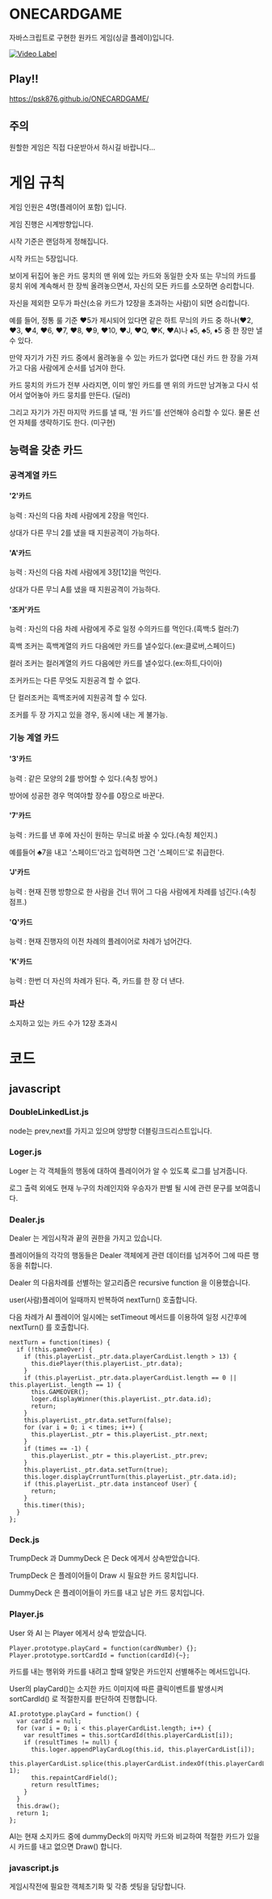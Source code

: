 # ONECARDGAME
자바스크립트로 구현한 원카드 게임(싱글 플레이)입니다.

[![Video Label](https://i.vimeocdn.com/video/776961169_640x360.jpg)](https://vimeo.com/331539320) 

## Play!!
<https://psk876.github.io/ONECARDGAME/>

## 주의

원할한 게임은 직접 다운받아서 하시길 바랍니다...

# 게임 규칙

게임 인원은 4명(플레이어 포함) 입니다.

게임 진행은 시계방향입니다.

시작 기준은 랜덤하게 정해집니다.

시작 카드는 5장입니다.

보이게 뒤집어 놓은 카드 뭉치의 맨 위에 있는 카드와 동일한 숫자 또는 무늬의 카드를 뭉치 위에 계속해서 한 장씩 올려놓으면서, 자신의 모든 카드를 소모하면 승리합니다.

자신을 제외한 모두가 파산(소유 카드가 12장을 초과하는 사람)이 되면 승리합니다.

예를 들어, 정통 룰 기준 ♥5가 제시되어 있다면 같은 하트 무늬의 카드 중 하나(♥2, ♥3, ♥4, ♥6, ♥7, ♥8, ♥9, ♥10, ♥J, ♥Q, ♥K, ♥A)나 ♠5, ♣5, ♦5 중 한 장만 낼 수 있다.

만약 자기가 가진 카드 중에서 올려놓을 수 있는 카드가 없다면 대신 카드 한 장을 가져가고 다음 사람에게 순서를 넘겨야 한다.

카드 뭉치의 카드가 전부 사라지면, 이미 쌓인 카드를 맨 위의 카드만 남겨놓고 다시 섞어서 엎어놓아 카드 뭉치를 만든다. (딜러)

그리고 자기가 가진 마지막 카드를 낼 때, '원 카드'를 선언해야 승리할 수 있다. 물론 선언 자체를 생략하기도 한다. (미구현)

## 능력을 갖춘 카드

### 공격계열 카드

#### '2'카드

능력 : 자신의 다음 차례 사람에게 2장을 먹인다.

상대가 다른 무늬 2를 냈을 때 지원공격이 가능하다.

#### 'A'카드

능력 : 자신의 다음 차례 사람에게 3장[12]을 먹인다.

상대가 다른 무늬 A를 냈을 때 지원공격이 가능하다.

#### '조커'카드

능력 : 자신의 다음 차례 사람에게 주로 일정 수의카드를 먹인다.(흑백:5 컬러:7)

흑백 조커는 흑백계열의 카드 다음에만 카드를 낼수있다.(ex:클로버,스페이드)

컬러 조커는 컬러계열의 카드 다음에만 카드를 낼수있다.(ex:하트,다이아)

조커카드는 다른 무엇도 지원공격 할 수 없다.

단 컬러조커는 흑백조커에 지원공격 할 수 있다.

조커를 두 장 가지고 있을 경우, 동시에 내는 게 불가능.

### 기능 계열 카드

#### '3'카드

능력 : 같은 모양의 2를 방어할 수 있다.(속칭 방어.)

방어에 성공한 경우 먹여야할 장수를 0장으로 바꾼다.

#### '7'카드

능력 : 카드를 낸 후에 자신이 원하는 무늬로 바꿀 수 있다.(속칭 체인지.)

예를들어 ♣7을 내고 '스페이드'라고 입력하면 그건 '스페이드'로 취급한다.

#### 'J'카드

능력 : 현재 진행 방향으로 한 사람을 건너 뛰어 그 다음 사람에게 차례를 넘긴다.(속칭 점프.)

#### 'Q'카드

능력 : 현재 진행자의 이전 차례의 플레이어로 차례가 넘어간다.

#### 'K'카드

능력 : 한번 더 자신의 차례가 된다. 즉, 카드를 한 장 더 낸다.

### 파산

소지하고 있는 카드 수가 12장 초과시

# 코드

## javascript

### DoubleLinkedList.js

node는 prev,next를 가지고 있으며 양방향 더블링크드리스트입니다.

### Loger.js

Loger 는 각 객체들의 행동에 대하여 플레이어가 알 수 있도록 로그를 남겨줍니다.

로그 출력 외에도 현재 누구의 차례인지와 우승자가 판별 될 시에 관련 문구를 보여줍니다.

### Dealer.js

Dealer 는 게임시작과 끝의 권한을 가지고 있습니다.

플레이어들의 각각의 행동들은 Dealer 객체에게 관련 데이터를 넘겨주어 그에 따른 행동을 취합니다.

Dealer 의 다음차례를 선별하는 알고리즘은 recursive function 을 이용했습니다.

user(사람)플레이어 일때까지 반복하여 nextTurn() 호출합니다.

다음 차례가 AI 플레이어 일시에는 setTimeout 메서드를 이용하여 일정 시간후에 nextTurn() 를 호출합니다.
```
nextTurn = function(times) {
  if (!this.gameOver) {
    if (this.playerList._ptr.data.playerCardList.length > 13) {
      this.diePlayer(this.playerList._ptr.data);
    }
    if (this.playerList._ptr.data.playerCardList.length == 0 || this.playerList._length == 1) {
      this.GAMEOVER();
      loger.displayWinner(this.playerList._ptr.data.id);
      return;
    }
    this.playerList._ptr.data.setTurn(false);
    for (var i = 0; i < times; i++) {
      this.playerList._ptr = this.playerList._ptr.next;
    }
    if (times == -1) {
      this.playerList._ptr = this.playerList._ptr.prev;
    }
    this.playerList._ptr.data.setTurn(true);
    this.loger.displayCrruntTurn(this.playerList._ptr.data.id);
    if (this.playerList._ptr.data instanceof User) {
      return;
    }
    this.timer(this);
  }
};
```

### Deck.js

TrumpDeck 과 DummyDeck 은 Deck 에게서 상속받았습니다.

TrumpDeck 은 플레이어들이 Draw 시 필요한 카드 뭉치입니다.

DummyDeck 은 플레이어들이 카드를 내고 남은 카드 뭉치입니다.


### Player.js

User 와 AI 는 Player 에게서 상속 받았습니다.

```
Player.prototype.playCard = function(cardNumber) {};
Player.prototype.sortCardId = function(cardId){~};
```

카드를 내는 행위와 카드를 내려고 할때 알맞은 카드인지 선별해주는 메서드입니다.

User의 playCard()는 소지한 카드 이미지에 따른 클릭이벤트를 발생시켜 sortCardId() 로 적절한지를 판단하여 진행합니다.

```
AI.prototype.playCard = function() {
  var cardId = null;
  for (var i = 0; i < this.playerCardList.length; i++) {
    var resultTimes = this.sortCardId(this.playerCardList[i]);
    if (resultTimes != null) {
      this.loger.appendPlayCardLog(this.id, this.playerCardList[i]);
      this.playerCardList.splice(this.playerCardList.indexOf(this.playerCardList[i]), 1);
      this.repaintCardField();
      return resultTimes;
    }
  }
  this.draw();
  return 1;
};
```

AI는 현재 소지카드 중에 dummyDeck의 마지막 카드와 비교하여 적절한 카드가 있을시 카드를 내고 없으면 Draw() 합니다.

### javascript.js

게임시작전에 필요한 객체초기화 및 각종 셋팅을 담당합니다.
